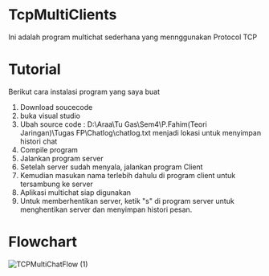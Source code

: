 # TcpMultiClients

Ini adalah program multichat sederhana yang mennggunakan Protocol TCP

# Tutorial
Berikut cara instalasi program yang saya buat

1. Download soucecode
2. buka visual studio
3. Ubah source code : D:\Araa\Tu Gas\Sem4\P.Fahim(Teori Jaringan)\Tugas FP\Chatlog\chatlog.txt 
   menjadi lokasi untuk menyimpan histori chat
5. Compile program
6. Jalankan program server
7. Setelah server sudah menyala, jalankan program Client
8. Kemudian masukan nama terlebih dahulu di program client untuk tersambung ke server
9. Aplikasi multichat siap digunakan
10. Untuk memberhentikan server, ketik "s" di program server untuk menghentikan server dan menyimpan histori pesan.

# Flowchart
![TCPMultiChatFlow (1)](https://user-images.githubusercontent.com/63575455/125166196-aef40780-e1c4-11eb-95c0-0fca2df443d3.png)
